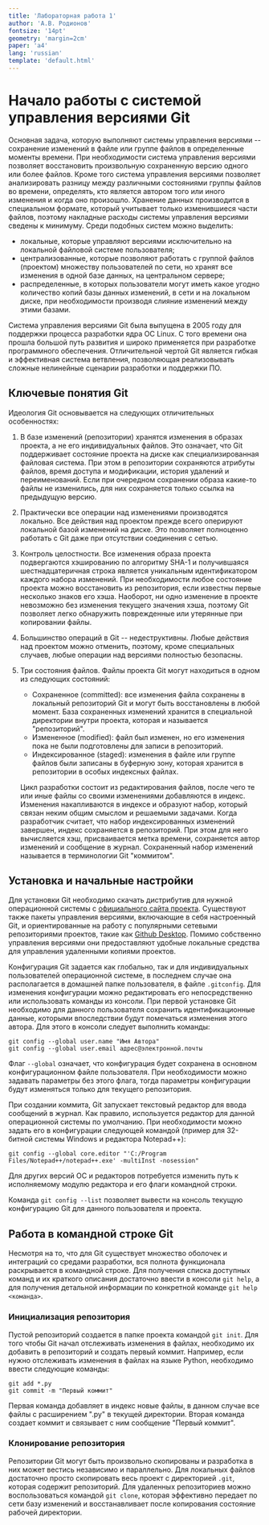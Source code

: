 ```yaml
---
title: 'Лабораторная работа 1'
author: 'А.В. Родионов'
fontsize: '14pt'
geometry: 'margin=2cm'
paper: 'a4'
lang: 'russian'
template: 'default.html'
---
```


# Начало работы с системой управления версиями Git

Основная задача, которую выполняют системы управления версиями -- сохранение
изменений в файле или группе файлов в определенные моменты времени. При
необходимости система управления версиями позволяет восстановить произвольную
сохраненную версию одного или более файлов. Кроме того система управления
версиями позволяет анализировать разницу между различными состояниями группы
файлов во времени, определять, кто является автором того или иного изменения и
когда оно произошло. Хранение данных производится в специальном формате,
который учитывает только изменившиеся части файлов, поэтому накладные расходы
системы управления версиями сведены к минимуму. Среди подобных систем можно
выделить:

* локальные, которые управляют версиями исключительно на локальной файловой
  системе пользователя;
* централизованные, которые позволяют работать с группой файлов (проектом)
  множеству пользователей по сети, но хранят все изменения в одной базе данных,
  на центральном сервере;
* распределенные, в которых пользователи могут иметь какое угодно количество
  копий базы данных изменений, в сети и на локальном диске, при необходимости
  производя слияние изменений между этими базами.

Система управления версиями Git была выпущена в 2005 году для поддержки
процесса разработки ядра ОС Linux. С того времени она прошла большой путь
развития и широко применяется при разработке программного обеспечения.
Отличительной чертой Git является гибкая и эффективная система ветвления,
позволяющая реализовывать сложные нелинейные сценарии разработки и поддержки
ПО.

## Ключевые понятия Git

Идеология Git основывается на следующих отличительных особенностях:

1. В базе изменений (репозитории) хранятся изменения в образах проекта, а не его
   индивидуальных файлов. Это означает, что Git поддерживает состояние проекта
   на диске как специализированная файловая система.  При этом в репозитории
   сохраняются атрибуты файлов, время доступа и модификации, история удалений и
   переименований. Если при очередном сохранении образа какие-то файлы не
   изменились, для них сохраняется только ссылка на предыдущую версию.
2. Практически все операции над изменениями производятся локально. Все действия
   над проектом прежде всего оперируют локальной базой изменений на диске. Это
   позволяет полноценно работать с Git даже при отсутствии соединения с сетью.
3. Контроль целостности. Все изменения образа проекта подвергаются хэшированию
   по алгоритму SHA-1 и получившаяся шестнадцатеричная строка является
   уникальным идентификатором каждого набора изменений. При необходимости любое
   состояние проекта можно восстановить из репозитория, если известны первые
   несколько знаков его хэша. Наоборот, ни одно изменение в проекте невозможно
   без изменения текущего значения хэша, поэтому Git позволяет легко обнаружить
   поврежденные или утерянные при копировании файлы.
4. Большинство операций в Git -- недеструктивны. Любые действия над проектом
   можно отменить, поэтому, кроме специальных случаев, любые операции над
   версиями полностью безопасны.
5. Три состояния файлов. Файлы проекта Git могут находиться
   в одном из следующих состояний:

   * Сохраненное (committed): все изменения файла сохранены в локальный репозиторий Git и могут
   быть восстановлены в любой момент. База сохраненных изменений хранится в
   специальной директории внутри проекта, которая и называется "репозиторий".
   * Измененное (modified): файл был изменен, но его изменения пока не были
   подготовлены для записи в репозиторий.
   * Индексированное (staged): изменения в файле или группе файлов были
   записаны в буферную зону, которая хранится в репозитории в
   особых индексных файлах.

   Цикл разработки состоит из редактирования файлов, после чего те или иные
   файлы со своими изменениями добавляются в индекс. Изменения накапливаются в
   индексе и образуют набор, который связан неким общим смыслом и решаемыми
   задачами. Когда разработчик считает, что набор индексированных изменений
   завершен, индекс сохраняется в репозиторий. При этом для него вычисляется
   хэш, присваивается метка времени, сохраняется автор изменений и сообщение в
   журнал. Сохраненный набор изменений называется в терминологии Git
   "коммитом".

## Установка и начальные настройки

Для установки Git необходимо скачать дистрибутив для нужной операционной
системы с [официального сайта проекта](https://git-scm.com/download).
Существуют также пакеты управления версиями, включающие в себя настроенный Git,
и ориентированные на работу с популярными сетевыми репозиториями проектов,
такие как [Github Desktop](https://desktop.github.com). Помимо собственно
управления версиями они предоставляют удобные локальные средства для управления
удаленными копиями проектов.

Конфигурация Git задается как глобально, так и для индивидуальных пользователей
операционной системе, в последнем случае она располагается в домашней папке
пользователя, в файле `.gitconfig`. Для изменения конфигурации можно
редактировать его непосредственно или использовать команды из консоли. При
первой установке Git необходимо для данного пользователя сохранить
идентификационные данные, которыми впоследствии будут помечаться изменения
этого автора. Для этого в консоли следует выполнить команды:

    git config --global user.name "Имя Автора"
    git config --global user.email адрес@электронной.почты

Флаг `--global` означает, что конфигурация будет сохранена в основном
конфигурационном файле пользователя. При необходимости можно задавать параметры
без этого флага, тогда параметры конфигурации будут изменяться только для
текущего репозитория.

При создании коммита, Git запускает текстовый редактор для ввода сообщений в
журнал. Как правило, используется редактор для данной операционной системы по
умолчанию. При необходимости можно задать его в конфигурации следующей командой
(пример для 32-битной системы Windows и редактора Notepad++):

    git config --global core.editor "'C:/Program Files/Notepad++/notepad++.exe' -multiInst -nosession"
Для других версий ОС и редакторов потребуется изменить путь к исполняемому
модулю редактора и его флаги командной строки.

Команда `git config --list` позволяет вывести на консоль текущую конфигурацию
Git для данного пользователя и проекта.

## Работа в командной строке Git

Несмотря на то, что для Git существует множество оболочек и интеграций со
средами разработки, вся полнота функционала раскрывается в командной строке.
Для получения списка доступных команд и их краткого описания достаточно ввести
в консоли `git help`, а для получения детальной информации по конкретной
команде `git help <команда>`.

### Инициализация репозитория

Пустой репозиторий создается в папке проекта командой `git init`. Для того
чтобы Git начал отслеживать изменения в файлах, необходимо их добавить в
репозиторий и создать первый коммит. Например, если нужно отслеживать изменения
в файлах на языке Python, необходимо ввести следующие команды:

    git add *.py  
    git commit -m "Первый коммит"

Первая команда добавляет в индекс новые файлы, в данном случае все файлы с
расширением ".py" в текущей директории. Вторая команда создает коммит и
связывает с ним сообщение "Первый коммит".

### Клонирование репозитория

Репозитории Git могут быть произвольно скопированы и разработка в них может
вестись независимо и параллельно. Для локальных файлов достаточно просто
скопировать весь проект с директорией `.git`, которая содержит репозиторий. Для
удаленных репозиториев можно воспользоваться командой `git clone`, которая
эффективно передает по сети базу изменений и восстанавливает после копирования
состояние рабочей директории.
